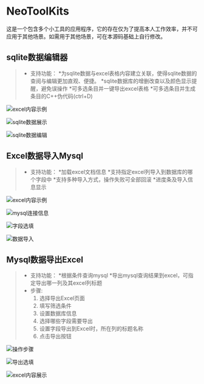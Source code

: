 # NeoToolKits
这是一个包含多个小工具的应用程序，它的存在仅为了提高本人工作效率，并不可应用于其他场景。如需用于其他场景，可在本源码基础上自行修改。

## sqlite数据编辑器

> - 支持功能：
>   *为sqlite数据与excel表格内容建立关联，使得sqlite数据的查阅与编辑更加直观、便捷。
>   *sqlite数据库的增删改查以及颜色显示提醒，避免误操作
>   *可多选条目并一键导出excel表格
>   *可多选条目并生成条目的C++伪代码(ctrl+D)

![excel内容示例](https://github.com/JaneYih/QT_NeoToolKits/tree/master/doc/images/DbScriptEditorTool/0.bmp)

![sqlite数据展示](https://github.com/JaneYih/QT_NeoToolKits/tree/master/doc/images/DbScriptEditorTool/1.bmp)

![sqlite数据编辑](https://github.com/JaneYih/QT_NeoToolKits/tree/master/doc/images/DbScriptEditorTool/2.bmp)

## Excel数据导入Mysql

> - 支持功能：
>   *加载excel文档信息
>   *支持指定excel列导入到数据库的哪个字段中
>   *支持多种导入方式，操作失败可全部回滚
>   *进度条及导入信息显示

![excel内容示例](https://github.com/JaneYih/QT_NeoToolKits/tree/master/doc/images/ExcelDataUploadTool/1.bmp)

![mysql连接信息](https://github.com/JaneYih/QT_NeoToolKits/tree/master/doc/images/ExcelDataUploadTool/2.bmp)

![字段选填](https://github.com/JaneYih/QT_NeoToolKits/tree/master/doc/images/ExcelDataUploadTool/3.bmp)

![数据导入](https://github.com/JaneYih/QT_NeoToolKits/tree/master/doc/images/ExcelDataUploadTool/4.bmp)

## Mysql数据导出Excel

> - 支持功能：
>   *根据条件查询mysql
>   *导出mysql查询结果到excel，可指定导出哪一列及其excel列标题
> - 步骤:
>   1. 选择导出Excel页面
>   2. 填写筛选条件
>   3. 设置数据库信息
>   4. 选择哪些字段需要导出
>   5. 设置字段导出到Excel时，所在列的标题名称
>   6. 点击导出按钮

![操作步骤](https://github.com/JaneYih/QT_NeoToolKits/tree/master/doc/images/DatabaseDataExportTool/0.bmp)

![导出选填](https://github.com/JaneYih/QT_NeoToolKits/tree/master/doc/images/DatabaseDataExportTool/1.bmp)

![excel内容展示](https://github.com/JaneYih/QT_NeoToolKits/tree/master/doc/images/DatabaseDataExportTool/2.bmp)



